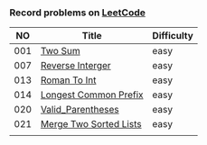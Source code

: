 ### Record problems on [LeetCode](https://leetcode.com)
| NO   | Title                                                        | Difficulty |
| ---- | ------------------------------------------------------------ | ---------- |
| 001  | [Two Sum](https://github.com/silencewings1/Leetcode/blob/master/001_two_sum/001_two_sum.cpp) | easy       |
| 007  | [Reverse Interger](https://github.com/silencewings1/Leetcode/blob/master/007_reverse_interger/007_reverse_interger.cpp) | easy       |
| 013  | [Roman To Int](https://github.com/silencewings1/Leetcode/blob/master/013_roman_to_int/013_roman_to_int.cpp) | easy       |
| 014  | [Longest Common Prefix](https://github.com/silencewings1/Leetcode/blob/master/014_longest_common_prefix/014_longest_common_prefix.cpp) | easy       |
| 020  | [Valid_Parentheses](https://github.com/silencewings1/Leetcode/blob/master/020_valid_parentheses/020_valid_parentheses.cpp) | easy       |
| 021  | [Merge Two Sorted Lists](https://github.com/silencewings1/Leetcode/blob/master/021_merge_two_sorted_lists/021_merge_two_sorted_lists.cpp) | easy       |
|      |                                                              |            |





